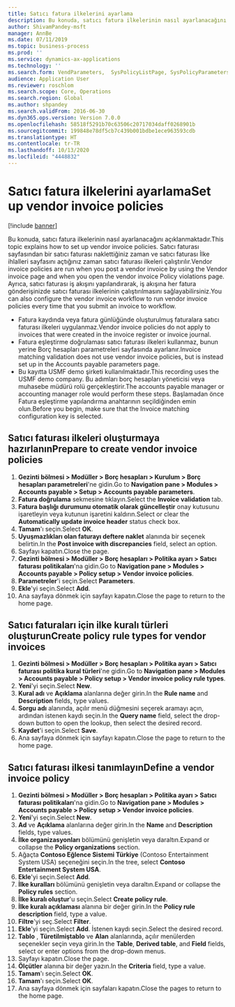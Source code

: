 ```yaml
---
title: Satıcı fatura ilkelerini ayarlama
description: Bu konuda, satıcı fatura ilkelerinin nasıl ayarlanacağını açıklanmaktadır.
author: ShivamPandey-msft
manager: AnnBe
ms.date: 07/11/2019
ms.topic: business-process
ms.prod: ''
ms.service: dynamics-ax-applications
ms.technology: ''
ms.search.form: VendParameters,  SysPolicyListPage, SysPolicyParameters, SysPolicySourceDocumentRuleType, SysPolicy, SysPolicySourceDocumentRule, SysQueryForm, SysQueryTableLookUp, SysQueryPrefixLookUp, SysQueryFieldLookUp
audience: Application User
ms.reviewer: roschlom
ms.search.scope: Core, Operations
ms.search.region: Global
ms.author: shpandey
ms.search.validFrom: 2016-06-30
ms.dyn365.ops.version: Version 7.0.0
ms.openlocfilehash: 58518f5291b70c63506c20717034daff0268901b
ms.sourcegitcommit: 199848e78df5cb7c439b001bdbe1ece963593cdb
ms.translationtype: HT
ms.contentlocale: tr-TR
ms.lasthandoff: 10/13/2020
ms.locfileid: "4448832"
---
```

# <a name="set-up-vendor-invoice-policies"></a><span data-ttu-id="feb1f-103">Satıcı fatura ilkelerini ayarlama</span><span class="sxs-lookup"><span data-stu-id="feb1f-103">Set up vendor invoice policies</span></span>

[!include [banner](../../includes/banner.md)]

<span data-ttu-id="feb1f-104">Bu konuda, satıcı fatura ilkelerinin nasıl ayarlanacağını açıklanmaktadır.</span><span class="sxs-lookup"><span data-stu-id="feb1f-104">This topic explains how to set up vendor invoice policies.</span></span> <span data-ttu-id="feb1f-105">Satıcı faturası sayfasından bir satıcı faturası naklettiğiniz zaman ve satıcı faturası İlke ihlalleri sayfasını açtığınız zaman satıcı faturası ilkeleri çalıştırılır.</span><span class="sxs-lookup"><span data-stu-id="feb1f-105">Vendor invoice policies are run when you post a vendor invoice by using the Vendor invoice page and when you open the vendor invoice Policy violations page.</span></span> <span data-ttu-id="feb1f-106">Ayrıca, satıcı faturası iş akışını yapılandırarak, iş akışına her fatura gönderişinizde satıcı faturası ilkelerinin çalıştırılmasını sağlayabilirsiniz.</span><span class="sxs-lookup"><span data-stu-id="feb1f-106">You can also configure the vendor invoice workflow to run vendor invoice policies every time that you submit an invoice to workflow.</span></span> 

- <span data-ttu-id="feb1f-107">Fatura kaydında veya fatura günlüğünde oluşturulmuş faturalara satıcı faturası ilkeleri uygulanmaz.</span><span class="sxs-lookup"><span data-stu-id="feb1f-107">Vendor invoice policies do not apply to invoices that were created in the invoice register or invoice journal.</span></span>  
- <span data-ttu-id="feb1f-108">Fatura eşleştirme doğrulaması satıcı faturası ilkeleri kullanmaz, bunun yerine Borç hesapları parametreleri sayfasında ayarlanır.</span><span class="sxs-lookup"><span data-stu-id="feb1f-108">Invoice matching validation does not use vendor invoice policies, but is instead set up in the Accounts payable parameters page.</span></span>  
- <span data-ttu-id="feb1f-109">Bu kayıtta USMF demo şirketi kullanılmaktadır.</span><span class="sxs-lookup"><span data-stu-id="feb1f-109">This recording uses the USMF demo company.</span></span> <span data-ttu-id="feb1f-110">Bu adımları borç hesapları yöneticisi veya muhasebe müdürü rolü gerçekleştirir.</span><span class="sxs-lookup"><span data-stu-id="feb1f-110">The accounts payable manager or accounting manager role would perform these steps.</span></span> <span data-ttu-id="feb1f-111">Başlamadan önce Fatura eşleştirme yapılandırma anahtarının seçildiğinden emin olun.</span><span class="sxs-lookup"><span data-stu-id="feb1f-111">Before you begin, make sure that the Invoice matching configuration key is selected.</span></span>


## <a name="prepare-to-create-vendor-invoice-policies"></a><span data-ttu-id="feb1f-112">Satıcı faturası ilkeleri oluşturmaya hazırlanın</span><span class="sxs-lookup"><span data-stu-id="feb1f-112">Prepare to create vendor invoice policies</span></span>
1. <span data-ttu-id="feb1f-113">**Gezinti bölmesi > Modüller > Borç hesapları > Kurulum > Borç hesapları parametreleri**'ne gidin.</span><span class="sxs-lookup"><span data-stu-id="feb1f-113">Go to **Navigation pane > Modules > Accounts payable > Setup > Accounts payable parameters**.</span></span>
2. <span data-ttu-id="feb1f-114">**Fatura doğrulama** sekmesine tıklayın.</span><span class="sxs-lookup"><span data-stu-id="feb1f-114">Select the **Invoice validation** tab.</span></span>
3. <span data-ttu-id="feb1f-115">**Fatura başlığı durumunu otomatik olarak güncelleştir** onay kutusunu işaretleyin veya kutunun işaretini kaldırın.</span><span class="sxs-lookup"><span data-stu-id="feb1f-115">Select or clear the **Automatically update invoice header** status check box.</span></span>
4. <span data-ttu-id="feb1f-116">**Tamam**'ı seçin.</span><span class="sxs-lookup"><span data-stu-id="feb1f-116">Select **OK**.</span></span>
5. <span data-ttu-id="feb1f-117">**Uyuşmazlıkları olan faturayı deftere naklet** alanında bir seçenek belirtin.</span><span class="sxs-lookup"><span data-stu-id="feb1f-117">In the **Post invoice with discrepancies** field, select an option.</span></span>
6. <span data-ttu-id="feb1f-118">Sayfayı kapatın.</span><span class="sxs-lookup"><span data-stu-id="feb1f-118">Close the page.</span></span>
7. <span data-ttu-id="feb1f-119">**Gezinti bölmesi > Modüller > Borç hesapları > Politika ayarı > Satıcı faturası politikaları**'na gidin.</span><span class="sxs-lookup"><span data-stu-id="feb1f-119">Go to **Navigation pane > Modules > Accounts payable > Policy setup > Vendor invoice policies**.</span></span>
8. <span data-ttu-id="feb1f-120">**Parametreler**'i seçin.</span><span class="sxs-lookup"><span data-stu-id="feb1f-120">Select **Parameters**.</span></span>
9. <span data-ttu-id="feb1f-121">**Ekle**'yi seçin.</span><span class="sxs-lookup"><span data-stu-id="feb1f-121">Select **Add**.</span></span>
10. <span data-ttu-id="feb1f-122">Ana sayfaya dönmek için sayfayı kapatın.</span><span class="sxs-lookup"><span data-stu-id="feb1f-122">Close the page to return to the home page.</span></span>

## <a name="create-policy-rule-types-for-vendor-invoices"></a><span data-ttu-id="feb1f-123">Satıcı faturaları için ilke kuralı türleri oluşturun</span><span class="sxs-lookup"><span data-stu-id="feb1f-123">Create policy rule types for vendor invoices</span></span>
1. <span data-ttu-id="feb1f-124">**Gezinti bölmesi > Modüller > Borç hesapları > Politika ayarı > Satıcı faturası politika kural türleri**'ne gidin.</span><span class="sxs-lookup"><span data-stu-id="feb1f-124">Go to **Navigation pane > Modules > Accounts payable > Policy setup > Vendor invoice policy rule types**.</span></span>
2. <span data-ttu-id="feb1f-125">**Yeni**'yi seçin.</span><span class="sxs-lookup"><span data-stu-id="feb1f-125">Select **New**.</span></span>
3. <span data-ttu-id="feb1f-126">**Kural adı** ve **Açıklama** alanlarına değer girin.</span><span class="sxs-lookup"><span data-stu-id="feb1f-126">In the **Rule name** and **Description** fields, type values.</span></span>
4. <span data-ttu-id="feb1f-127">**Sorgu adı** alanında, açılır menü düğmesini seçerek aramayı açın, ardından istenen kaydı seçin.</span><span class="sxs-lookup"><span data-stu-id="feb1f-127">In the **Query name** field, select the drop-down button to open the lookup, then select the desired record.</span></span>
5. <span data-ttu-id="feb1f-128">**Kaydet**'i seçin.</span><span class="sxs-lookup"><span data-stu-id="feb1f-128">Select **Save**.</span></span>
6. <span data-ttu-id="feb1f-129">Ana sayfaya dönmek için sayfayı kapatın.</span><span class="sxs-lookup"><span data-stu-id="feb1f-129">Close the page to return to the home page.</span></span>

## <a name="define-a-vendor-invoice-policy"></a><span data-ttu-id="feb1f-130">Satıcı faturası ilkesi tanımlayın</span><span class="sxs-lookup"><span data-stu-id="feb1f-130">Define a vendor invoice policy</span></span>
1. <span data-ttu-id="feb1f-131">**Gezinti bölmesi > Modüller > Borç hesapları > Politika ayarı > Satıcı faturası politikaları**'na gidin.</span><span class="sxs-lookup"><span data-stu-id="feb1f-131">Go to **Navigation pane > Modules > Accounts payable > Policy setup > Vendor invoice policies**.</span></span>
2. <span data-ttu-id="feb1f-132">**Yeni**'yi seçin.</span><span class="sxs-lookup"><span data-stu-id="feb1f-132">Select **New**.</span></span>
3. <span data-ttu-id="feb1f-133">**Ad** ve **Açıklama** alanlarına değer girin.</span><span class="sxs-lookup"><span data-stu-id="feb1f-133">In the **Name** and **Description** fields, type values.</span></span>
4. <span data-ttu-id="feb1f-134">**İlke organizasyonları** bölümünü genişletin veya daraltın.</span><span class="sxs-lookup"><span data-stu-id="feb1f-134">Expand or collapse the **Policy organizations** section.</span></span>
5. <span data-ttu-id="feb1f-135">Ağaçta **Contoso Eğlence Sistemi Türkiye** (Contoso Entertainment System USA) seçeneğini seçin.</span><span class="sxs-lookup"><span data-stu-id="feb1f-135">In the tree, select **Contoso Entertainment System USA**.</span></span>
6. <span data-ttu-id="feb1f-136">**Ekle**'yi seçin.</span><span class="sxs-lookup"><span data-stu-id="feb1f-136">Select **Add**.</span></span>
7. <span data-ttu-id="feb1f-137">**İlke kuralları** bölümünü genişletin veya daraltın.</span><span class="sxs-lookup"><span data-stu-id="feb1f-137">Expand or collapse the **Policy rules** section.</span></span>
8. <span data-ttu-id="feb1f-138">**İlke kuralı oluştur**'u seçin.</span><span class="sxs-lookup"><span data-stu-id="feb1f-138">Select **Create policy rule**.</span></span>
9. <span data-ttu-id="feb1f-139">**İlke kuralı açıklaması** alanına bir değer girin.</span><span class="sxs-lookup"><span data-stu-id="feb1f-139">In the **Policy rule description** field, type a value.</span></span>
10. <span data-ttu-id="feb1f-140">**Filtre**'yi seç.</span><span class="sxs-lookup"><span data-stu-id="feb1f-140">Select **Filter**.</span></span>
11. <span data-ttu-id="feb1f-141">**Ekle**'yi seçin.</span><span class="sxs-lookup"><span data-stu-id="feb1f-141">Select **Add**.</span></span> <span data-ttu-id="feb1f-142">İstenen kaydı seçin.</span><span class="sxs-lookup"><span data-stu-id="feb1f-142">Select the desired record.</span></span>
12. <span data-ttu-id="feb1f-143">**Tablo** , **Türetilmiştablo** ve **Alan** alanlarında, açılır menülerden seçenekler seçin veya girin.</span><span class="sxs-lookup"><span data-stu-id="feb1f-143">In the **Table**, **Derived table**, and **Field** fields, select or enter options from the drop-down menus.</span></span>
13. <span data-ttu-id="feb1f-144">Sayfayı kapatın.</span><span class="sxs-lookup"><span data-stu-id="feb1f-144">Close the page.</span></span>
14. <span data-ttu-id="feb1f-145">**Ölçütler** alanına bir değer yazın.</span><span class="sxs-lookup"><span data-stu-id="feb1f-145">In the **Criteria** field, type a value.</span></span>
15. <span data-ttu-id="feb1f-146">**Tamam**'ı seçin.</span><span class="sxs-lookup"><span data-stu-id="feb1f-146">Select **OK**.</span></span>
16. <span data-ttu-id="feb1f-147">**Tamam**'ı seçin.</span><span class="sxs-lookup"><span data-stu-id="feb1f-147">Select **OK**.</span></span>
17. <span data-ttu-id="feb1f-148">Ana sayfaya dönmek için sayfaları kapatın.</span><span class="sxs-lookup"><span data-stu-id="feb1f-148">Close the pages to return to the home page.</span></span>

